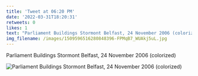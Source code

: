 ```yaml
---
title: 'Tweet at 06:20 PM'
date: '2022-03-31T18:20:31'
retweets: 0
likes: 1
text: "Parliament Buildings Stormont Belfast, 24 November 2006 (colorized)"
img_filename: /images/1509596516280848396-FPMqB7_WUAkj5uL.jpg
---
```

Parliament Buildings Stormont Belfast, 24 November 2006 (colorized)

![Parliament Buildings Stormont Belfast, 24 November 2006 (colorized)](/images/1509596516280848396-FPMqB7_WUAkj5uL.jpg "Parliament Buildings Stormont Belfast, 24 November 2006 (colorized)")